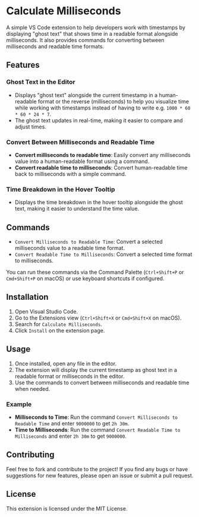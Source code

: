 # Calculate Milliseconds

A simple VS Code extension to help developers work with timestamps by displaying "ghost text" that shows time in a readable format alongside milliseconds. It also provides commands for converting between milliseconds and readable time formats.

## Features

### Ghost Text in the Editor

- Displays "ghost text" alongside the current timestamp in a human-readable format or the reverse (milliseconds) to help you visualize time while working with timestamps instead of having to write e.g. `1000 * 60 * 60 * 24 * 7`.
- The ghost text updates in real-time, making it easier to compare and adjust times.

### Convert Between Milliseconds and Readable Time

- **Convert milliseconds to readable time**: Easily convert any milliseconds value into a human-readable format using a command.
- **Convert readable time to milliseconds**: Convert human-readable time back to milliseconds with a simple command.

### Time Breakdown in the Hover Tooltip

- Displays the time breakdown in the hover tooltip alongside the ghost text, making it easier to understand the time value.

## Commands

- `Convert Milliseconds to Readable Time`: Convert a selected milliseconds value to a readable time format.
- `Convert Readable Time to Milliseconds`: Convert a selected time format to milliseconds.

You can run these commands via the Command Palette (`Ctrl+Shift+P` or `Cmd+Shift+P` on macOS) or use keyboard shortcuts if configured.

## Installation

1. Open Visual Studio Code.
2. Go to the Extensions view (`Ctrl+Shift+X` or `Cmd+Shift+X` on macOS).
3. Search for `Calculate Milliseconds`.
4. Click `Install` on the extension page.

## Usage

1. Once installed, open any file in the editor.
2. The extension will display the current timestamp as ghost text in a readable format or milliseconds in the editor.
3. Use the commands to convert between milliseconds and readable time when needed.

### Example

- **Milliseconds to Time**: Run the command `Convert Milliseconds to Readable Time` and enter `9000000` to get `2h 30m`.
- **Time to Milliseconds**: Run the command `Convert Readable Time to Milliseconds` and enter `2h 30m` to get `9000000`.

## Contributing

Feel free to fork and contribute to the project! If you find any bugs or have suggestions for new features, please open an issue or submit a pull request.

## License

This extension is licensed under the MIT License.
